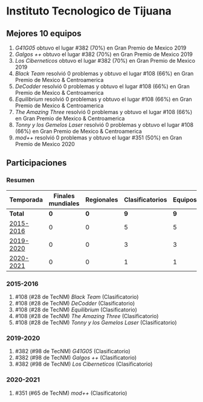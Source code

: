 ---
---

# Instituto Tecnologico de Tijuana

## Mejores 10 equipos

1. _G41G05_ obtuvo el lugar #382 (70%) en Gran Premio de Mexico 2019
1. _Galgos ++_ obtuvo el lugar #382 (70%) en Gran Premio de Mexico 2019
1. _Los Ciberneticos_ obtuvo el lugar #382 (70%) en Gran Premio de Mexico 2019
1. _Black Team_ resolvió 0 problemas y obtuvo el lugar #108 (66%) en Gran Premio de Mexico & Centroamerica
1. _DeCodder_ resolvió 0 problemas y obtuvo el lugar #108 (66%) en Gran Premio de Mexico & Centroamerica
1. _Equilibrium_ resolvió 0 problemas y obtuvo el lugar #108 (66%) en Gran Premio de Mexico & Centroamerica
1. _The Amazing Three_ resolvió 0 problemas y obtuvo el lugar #108 (66%) en Gran Premio de Mexico & Centroamerica
1. _Tonny y los Gemelos Laser_ resolvió 0 problemas y obtuvo el lugar #108 (66%) en Gran Premio de Mexico & Centroamerica
1. _mod++_ resolvió 0 problemas y obtuvo el lugar #351 (50%) en Gran Premio de Mexico 2020

## Participaciones

### Resumen

| Temporada | Finales mundiales | Regionales | Clasificatorios | Equipos |
| --- | --- | --- | --- | --- |
| **Total** | **0** | **0** | **9** | **9** |
| [2015-2016](#2015-2016) | 0 | 0 | 5 | 5 |
| [2019-2020](#2019-2020) | 0 | 0 | 3 | 3 |
| [2020-2021](#2020-2021) | 0 | 0 | 1 | 1 |

### 2015-2016

1. #108 (#28 de TecNM) _Black Team_ (Clasificatorio)
1. #108 (#28 de TecNM) _DeCodder_ (Clasificatorio)
1. #108 (#28 de TecNM) _Equilibrium_ (Clasificatorio)
1. #108 (#28 de TecNM) _The Amazing Three_ (Clasificatorio)
1. #108 (#28 de TecNM) _Tonny y los Gemelos Laser_ (Clasificatorio)

### 2019-2020

1. #382 (#98 de TecNM) _G41G05_ (Clasificatorio)
1. #382 (#98 de TecNM) _Galgos ++_ (Clasificatorio)
1. #382 (#98 de TecNM) _Los Ciberneticos_ (Clasificatorio)

### 2020-2021

1. #351 (#65 de TecNM) _mod++_ (Clasificatorio)



